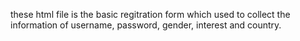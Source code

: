these html file is the basic regitration form which used to collect the information of username, password, gender, interest and country.
